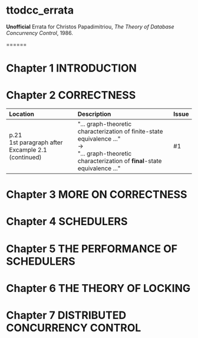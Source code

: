 # ttodcc_errata
**Unofficial** Errata for Christos Papadimitriou, *The Theory of Database Concurrency Control*, 1986.

======

# Chapter 1 INTRODUCTION
# Chapter 2 CORRECTNESS
|Location|Description|Issue|
|:---|:---|:---|
|p.21<br>1st paragraph after Excample 2.1 (continued)|"... graph-theoretic characterization of finite-state equivalence ..."<br>-><br>"... graph-theoretic characterization of **final**-state equivalence ..."|#1|

# Chapter 3 MORE ON CORRECTNESS
# Chapter 4 SCHEDULERS
# Chapter 5 THE PERFORMANCE OF SCHEDULERS
# Chapter 6 THE THEORY OF LOCKING
# Chapter 7 DISTRIBUTED CONCURRENCY CONTROL
